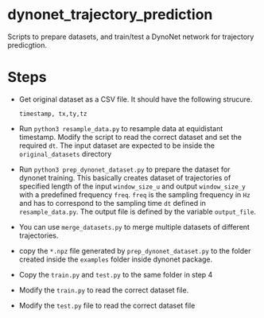 # dynonet_trajectory_prediction
Scripts to prepare datasets, and train/test a DynoNet network for trajectory predicgtion.

# Steps
* Get original dataset as a CSV file. It should have the following strucure.
    ```csv
    timestamp, tx,ty,tz
    ```
* Run  `python3 resample_data.py` to resample data at equidistant timestamp. Modify the script to read the correct dataset and set the required `dt`. The input dataset are expected to be inside the `original_datasets` directory

* Run `python3 prep_dynonet_dataset.py` to prepare the dataset for dynonet training. This basically creates dataset of trajectories of specified length of the input `window_size_u` and output  `window_size_y` with a predefined frequency `freq`. `freq` is the sampling frequency in `Hz` and has to correspond to the sampling time `dt` defined in `resample_data.py`. The output file is defined by the variable `output_file`.

* You can use `merge_datasets.py` to merge multiple datasets of different trajectories.

* copy the `*.npz` file generated by `prep_dynonet_dataset.py` to the folder created inside the `examples` folder inside dynonet package.

* Copy the `train.py` and `test.py` to the same folder in step 4

* Modify the `train.py` to read the correct dataset file.

* Modify the `test.py` file to read the correct dataset file